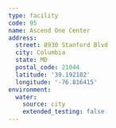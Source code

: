```yaml
---
type: facility
code: 95
name: Ascend One Center
address:
  street: 8930 Stanford Blvd
  city: Columbia
  state: MD
  postal_code: 21044
  latitude: '39.192182'
  longitude: '-76.816415'
environment:
  water:
    source: city
    extended_testing: false
---
```

